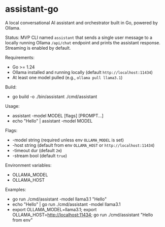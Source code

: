 # assistant-go

A local conversational AI assistant and orchestrator built in Go, powered by Ollama.

Status: MVP CLI named `assistant` that sends a single user message to a locally running Ollama `/api/chat` endpoint and prints the assistant response. Streaming is enabled by default.

Requirements:

- Go >= 1.24
- Ollama installed and running locally (default `http://localhost:11434`)
- At least one model pulled (e.g., `ollama pull llama3.1`)

Build:

- go build -o ./bin/assistant ./cmd/assistant

Usage:

- assistant -model MODEL [flags] [PROMPT...]
- echo "Hello" | assistant -model MODEL

Flags:

- -model string (required unless env `OLLAMA_MODEL` is set)
- -host string (default from env `OLLAMA_HOST` or `http://localhost:11434`)
- -timeout dur (default `2m`)
- -stream bool (default `true`)

Environment variables:

- OLLAMA_MODEL
- OLLAMA_HOST

Examples:

- go run ./cmd/assistant -model llama3.1 "Hello"
- echo "Hello" | go run ./cmd/assistant -model llama3.1
- export OLLAMA_MODEL=llama3.1; export OLLAMA_HOST=<http://localhost:11434>; go run ./cmd/assistant "Hello from env"
